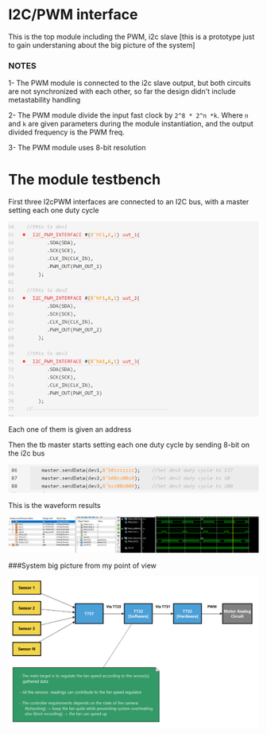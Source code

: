 # I2C/PWM interface

This is the top module including the PWM, i2c slave [this is a prototype just to gain understaning about the big picture of the system]

### NOTES

1- The PWM module is connected to the i2c slave output, but both circuits are not synchronized with each other, so far the design didn't include metastability handling 

2- The PWM module divide the input fast clock by `2^8 * 2^n *k`. Where `n` and `k` are given parameters during the module instantiation, and the output divided frequency is the PWM freq.

3- The PWM module uses 8-bit resolution 

# The module testbench

First three I2cPWM interfaces are connected to an I2C bus, with a master setting each one duty cycle

![tb1](https://github.com/ELBe7ery/i2c_draft_gsoc/blob/master/Top%20module/Screenshots/TB_DEVs.png)

Each one of them is given an address

Then the tb master starts setting each one duty cycle by sending 8-bit on the i2c bus

![tb2](https://github.com/ELBe7ery/i2c_draft_gsoc/blob/master/Top%20module/Screenshots/sendTask.png)

This is the waveform results

![ise](https://github.com/ELBe7ery/i2c_draft_gsoc/blob/master/Top%20module/Screenshots/ISE.png)

###System big picture from my point of view

![bd](https://github.com/ELBe7ery/i2c_draft_gsoc/blob/master/Top%20module/Screenshots/BLOCK_DIAGRAM_enhanced.png)

